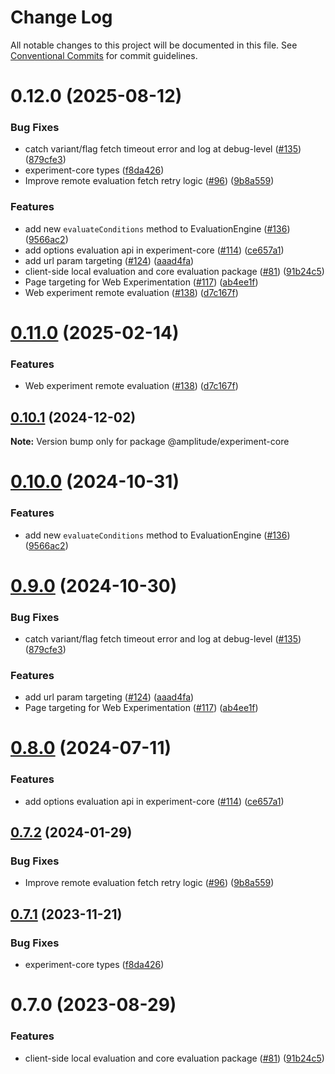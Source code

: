 # Change Log

All notable changes to this project will be documented in this file.
See [Conventional Commits](https://conventionalcommits.org) for commit guidelines.

# 0.12.0 (2025-08-12)


### Bug Fixes

* catch variant/flag fetch timeout error and log at debug-level ([#135](https://github.com/Anatomy-Financial/experiment-js-client/issues/135)) ([879cfe3](https://github.com/Anatomy-Financial/experiment-js-client/commit/879cfe327788e2e3c4a140840371868cfa62bcbc))
* experiment-core types ([f8da426](https://github.com/Anatomy-Financial/experiment-js-client/commit/f8da426f0f9ed1cc85afebe7ada6ec6819fa24d0))
* Improve remote evaluation fetch retry logic ([#96](https://github.com/Anatomy-Financial/experiment-js-client/issues/96)) ([9b8a559](https://github.com/Anatomy-Financial/experiment-js-client/commit/9b8a559aed2ea1f594e0f1c94f14d64131ed7eb8))


### Features

* add new `evaluateConditions` method to EvaluationEngine ([#136](https://github.com/Anatomy-Financial/experiment-js-client/issues/136)) ([9566ac2](https://github.com/Anatomy-Financial/experiment-js-client/commit/9566ac208a31b33bc1e6c34ad9bc8be1376bb745))
* add options evaluation api in experiment-core ([#114](https://github.com/Anatomy-Financial/experiment-js-client/issues/114)) ([ce657a1](https://github.com/Anatomy-Financial/experiment-js-client/commit/ce657a1fc9efdd28921ad12ccb702fb602a84c0c))
* add url param targeting ([#124](https://github.com/Anatomy-Financial/experiment-js-client/issues/124)) ([aaad4fa](https://github.com/Anatomy-Financial/experiment-js-client/commit/aaad4fa70788d8eabcfb34745957f57d01fe2a8e))
* client-side local evaluation and core evaluation package ([#81](https://github.com/Anatomy-Financial/experiment-js-client/issues/81)) ([91b24c5](https://github.com/Anatomy-Financial/experiment-js-client/commit/91b24c56a92d38e87448084fc44d2c28005add60))
* Page targeting for Web Experimentation ([#117](https://github.com/Anatomy-Financial/experiment-js-client/issues/117)) ([ab4ee1f](https://github.com/Anatomy-Financial/experiment-js-client/commit/ab4ee1f3929b41903c353ba4499bbdcf0a7b27dc))
* Web experiment remote evaluation ([#138](https://github.com/Anatomy-Financial/experiment-js-client/issues/138)) ([d7c167f](https://github.com/Anatomy-Financial/experiment-js-client/commit/d7c167f2df625bd15b6a2af2c2cb01a5e1ccc108))





# [0.11.0](https://github.com/amplitude/experiment-js-client/compare/@amplitude/experiment-core@0.10.1...@amplitude/experiment-core@0.11.0) (2025-02-14)


### Features

* Web experiment remote evaluation ([#138](https://github.com/amplitude/experiment-js-client/issues/138)) ([d7c167f](https://github.com/amplitude/experiment-js-client/commit/d7c167f2df625bd15b6a2af2c2cb01a5e1ccc108))





## [0.10.1](https://github.com/amplitude/experiment-js-client/compare/@amplitude/experiment-core@0.10.0...@amplitude/experiment-core@0.10.1) (2024-12-02)

**Note:** Version bump only for package @amplitude/experiment-core





# [0.10.0](https://github.com/amplitude/experiment-js-client/compare/@amplitude/experiment-core@0.9.0...@amplitude/experiment-core@0.10.0) (2024-10-31)


### Features

* add new `evaluateConditions` method to EvaluationEngine ([#136](https://github.com/amplitude/experiment-js-client/issues/136)) ([9566ac2](https://github.com/amplitude/experiment-js-client/commit/9566ac208a31b33bc1e6c34ad9bc8be1376bb745))





# [0.9.0](https://github.com/amplitude/experiment-js-client/compare/@amplitude/experiment-core@0.8.0...@amplitude/experiment-core@0.9.0) (2024-10-30)


### Bug Fixes

* catch variant/flag fetch timeout error and log at debug-level ([#135](https://github.com/amplitude/experiment-js-client/issues/135)) ([879cfe3](https://github.com/amplitude/experiment-js-client/commit/879cfe327788e2e3c4a140840371868cfa62bcbc))


### Features

* add url param targeting ([#124](https://github.com/amplitude/experiment-js-client/issues/124)) ([aaad4fa](https://github.com/amplitude/experiment-js-client/commit/aaad4fa70788d8eabcfb34745957f57d01fe2a8e))
* Page targeting for Web Experimentation ([#117](https://github.com/amplitude/experiment-js-client/issues/117)) ([ab4ee1f](https://github.com/amplitude/experiment-js-client/commit/ab4ee1f3929b41903c353ba4499bbdcf0a7b27dc))





# [0.8.0](https://github.com/amplitude/experiment-js-client/compare/@amplitude/experiment-core@0.7.2...@amplitude/experiment-core@0.8.0) (2024-07-11)


### Features

* add options evaluation api in experiment-core ([#114](https://github.com/amplitude/experiment-js-client/issues/114)) ([ce657a1](https://github.com/amplitude/experiment-js-client/commit/ce657a1fc9efdd28921ad12ccb702fb602a84c0c))





## [0.7.2](https://github.com/amplitude/experiment-js-client/compare/@amplitude/experiment-core@0.7.1...@amplitude/experiment-core@0.7.2) (2024-01-29)


### Bug Fixes

* Improve remote evaluation fetch retry logic ([#96](https://github.com/amplitude/experiment-js-client/issues/96)) ([9b8a559](https://github.com/amplitude/experiment-js-client/commit/9b8a559aed2ea1f594e0f1c94f14d64131ed7eb8))





## [0.7.1](https://github.com/amplitude/experiment-js-client/compare/@amplitude/experiment-core@0.7.0...@amplitude/experiment-core@0.7.1) (2023-11-21)


### Bug Fixes

* experiment-core types ([f8da426](https://github.com/amplitude/experiment-js-client/commit/f8da426f0f9ed1cc85afebe7ada6ec6819fa24d0))





# 0.7.0 (2023-08-29)


### Features

* client-side local evaluation and core evaluation package ([#81](https://github.com/amplitude/experiment-js-client/issues/81)) ([91b24c5](https://github.com/amplitude/experiment-js-client/commit/91b24c56a92d38e87448084fc44d2c28005add60))
